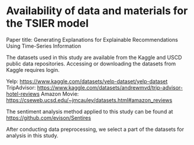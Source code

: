 # Availability of data and materials for the TSIER model

Paper title: Generating Explanations for Explainable Recommendations Using Time-Series Information


The datasets used in this study are available from the Kaggle and USCD public data repositories. 
Accessing or downloading the datasets from Kaggle requires login.

Yelp: https://www.kaggle.com/datasets/yelp-dataset/yelp-dataset
TripAdvisor: https://www.kaggle.com/datasets/andrewmvd/trip-advisor-hotel-reviews
Amazon Movie: https://cseweb.ucsd.edu/~jmcauley/datasets.html#amazon_reviews


The sentiment analysis method applied to this study can be found at https://github.com/evison/Sentires


After conducting data preprocessing, we select a part of the datasets for analysis in this study.
